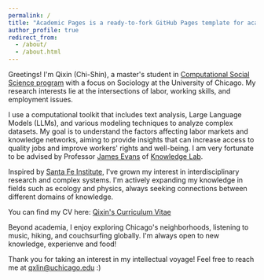 ```yaml
---
permalink: /
title: "Academic Pages is a ready-to-fork GitHub Pages template for academic personal websites"
author_profile: true
redirect_from: 
  - /about/
  - /about.html
---
```


Greetings! I'm Qixin (Chi-Shin), a master's student in [Computational Social Science program](https://macss.uchicago.edu/) with a focus on Sociology at the University of Chicago. My research interests lie at the intersections of labor, working skills, and employment issues.

I use a computational toolkit that includes text analysis, Large Language Models (LLMs), and various modeling techniques to analyze complex datasets. My goal is to understand the factors affecting labor markets and knowledge networks, aiming to provide insights that can increase access to quality jobs and improve workers' rights and well-being. I am very fortunate to be advised by Professor [James Evans](https://sociology.uchicago.edu/directory/james-evans) of [Knowledge Lab](https://www.knowledgelab.org/).

Inspired by [Santa Fe Institute](https://www.santafe.edu/), I've grown my interest in interdisciplinary research and complex systems. I'm actively expanding my knowledge in fields such as ecology and physics, always seeking connections between different domains of knowledge.

You can find my CV here: [Qixin's Curriculum Vitae](../assets/Latest_Curriculum_Vitae.pdf)

Beyond academia, I enjoy exploring Chicago's neighborhoods, listening to music, hiking, and couchsurfing globally. I'm always open to new knowledge, experienve and food!

Thank you for taking an interest in my intellectual voyage! Feel free to reach me at qxlin@uchicago.edu :)
